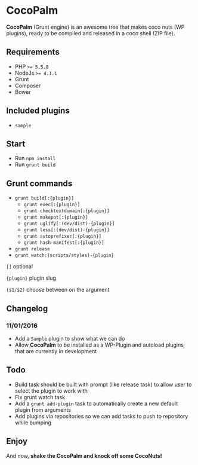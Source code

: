 CocoPalm
========

**CocoPalm** (Grunt engine) is an awesome tree that makes coco nuts (WP plugins), ready to be compiled and released
in a coco shell (ZIP file).

Requirements
------------

- PHP `>= 5.5.8`
- NodeJs `>= 4.1.1`
- Grunt
- Composer
- Bower

Included plugins
----------------

- `sample`


Start
-----

- Run `npm install`
- Run `grunt build`


Grunt commands
--------------

- `grunt build[:{plugin}]`
  - `grunt exec[:{plugin}]`
  - `grunt checktextdomain[:{plugin}]`
  - `grunt makepot[:{plugin}]`
  - `grunt uglify[:(dev/dist)-{plugin}]`
  - `grunt less[:(dev/dist)-{plugin}]`
  - `grunt autoprefixer[:{plugin}]`
  - `grunt hash-manifest[:{plugin}]`
- `grunt release`
- `grunt watch:(scripts/styles)-{plugin}`

`[]` optional

`{plugin}` plugin slug

`($1/$2)` choose between on the argument

Changelog
---------

### 11/01/2016

- Add a `Sample` plugin to show what we can do
- Allow **CocoPalm** to be installed as a WP-Plugin and autoload plugins that are currently in development


Todo
----

- Build task should be built with prompt (like release task) to allow user to select the plugin to work with
- Fix grunt watch task
- Add a `grunt add-plugin` task to automatically create a new default plugin from arguments
- Add plugins via repositories so we can add tasks to push to repository while bumping


Enjoy
-----

And now, **shake the CocoPalm and knock off some CocoNuts!**